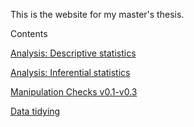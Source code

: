 This is the website for my master's thesis.

Contents

[Analysis: Descriptive statistics](prework.html)

[Analysis: Inferential statistics](tests.html)

[Manipulation Checks v0.1-v0.3](check-pilot.html)

[Data tidying](cleanup.html)